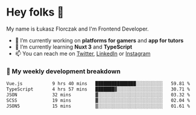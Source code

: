 # Hey folks 👋

My name is Łukasz Florczak and I'm Frontend Developer. 

- 🔭 I’m currently working on **platforms for gamers** and **app for tutors**
- 🌱 I’m currently learning **Nuxt 3** and **TypeScript**
- 📫 You can reach me on [Twitter](https://twitter.com/lukaszflorczak), [LinkedIn](https://pl.linkedin.com/in/lukasz-florczak) or [Instagram](https://instagram.com/lukaszflorczak)


### 🧮 My weekly development breakdown

<!--START_SECTION:waka-->

```txt
Vue.js           9 hrs 40 mins   ███████████████░░░░░░░░░░   59.81 %
TypeScript       4 hrs 57 mins   ███████▓░░░░░░░░░░░░░░░░░   30.71 %
JSON             32 mins         ▓░░░░░░░░░░░░░░░░░░░░░░░░   03.32 %
SCSS             19 mins         ▓░░░░░░░░░░░░░░░░░░░░░░░░   02.04 %
JSON5            15 mins         ▒░░░░░░░░░░░░░░░░░░░░░░░░   01.61 %
```

<!--END_SECTION:waka-->

<!--
**lukaszflorczak/lukaszflorczak** is a ✨ _special_ ✨ repository because its `README.md` (this file) appears on your GitHub profile.

Here are some ideas to get you started:

- 🔭 I’m currently working on ...
- 🌱 I’m currently learning ...
- 👯 I’m looking to collaborate on ...
- 🤔 I’m looking for help with ...
- 💬 Ask me about ...
- 📫 How to reach me: ...
- 😄 Pronouns: ...
- ⚡ Fun fact: ...
-->
